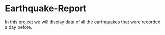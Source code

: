 # Earthquake-Report
In this project we will display data of all the earthquakes that were recorded a day before. 

